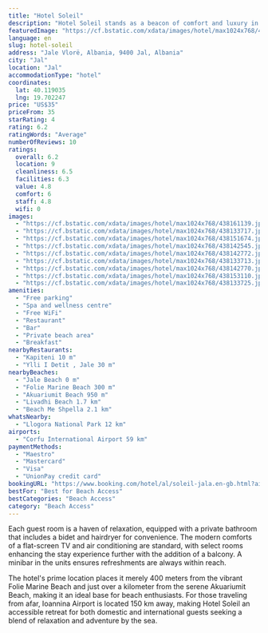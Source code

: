 ```yaml
---
title: "Hotel Soleil"
description: "Hotel Soleil stands as a beacon of comfort and luxury in Jal, just a stone's throw away from the pristine Jale Beach."
featuredImage: "https://cf.bstatic.com/xdata/images/hotel/max1024x768/438161139.jpg?k=c3a547f41a9b6a361921e52f96f18135ffb6f976d5ba7f18dc02c8d0866b20d7&o=&hp=1"
language: en
slug: hotel-soleil
address: "Jale Vlorë, Albania, 9400 Jal, Albania"
city: "Jal"
location: "Jal"
accommodationType: "hotel"
coordinates:
  lat: 40.119035
  lng: 19.702247
price: "US$35"
priceFrom: 35
starRating: 4
rating: 6.2
ratingWords: "Average"
numberOfReviews: 10
ratings:
  overall: 6.2
  location: 9
  cleanliness: 6.5
  facilities: 6.3
  value: 4.8
  comfort: 6
  staff: 4.8
  wifi: 0
images:
  - "https://cf.bstatic.com/xdata/images/hotel/max1024x768/438161139.jpg?k=c3a547f41a9b6a361921e52f96f18135ffb6f976d5ba7f18dc02c8d0866b20d7&o=&hp=1"
  - "https://cf.bstatic.com/xdata/images/hotel/max1024x768/438133717.jpg?k=6ac67871bcb3b904e5055dab904f7f88ada5855aa049f3b9fcdde0f0e1981c7b&o=&hp=1"
  - "https://cf.bstatic.com/xdata/images/hotel/max1024x768/438151674.jpg?k=3a9fb01950b23443bc32e557775ef70f9dfa8dd0e3b476d563e2eb2d59284ac8&o=&hp=1"
  - "https://cf.bstatic.com/xdata/images/hotel/max1024x768/438142545.jpg?k=922e17d62f14d57a0b01fe7d5aa8ffbf0c48d934f2608170c498d055b8301d3d&o=&hp=1"
  - "https://cf.bstatic.com/xdata/images/hotel/max1024x768/438142772.jpg?k=7960c1293e3f82bd99b631208aaac1741073bc5b685ba0423e959065969d8728&o=&hp=1"
  - "https://cf.bstatic.com/xdata/images/hotel/max1024x768/438133713.jpg?k=518b95e72e91fcb313cf52df703cca14920d1bfe01f217a7ac7aaa12e92b4793&o=&hp=1"
  - "https://cf.bstatic.com/xdata/images/hotel/max1024x768/438142770.jpg?k=07e7ab5bc0e4a2eb9e7979e6bda927d97a706dedb741d236917f69a08f6fce90&o=&hp=1"
  - "https://cf.bstatic.com/xdata/images/hotel/max1024x768/438153110.jpg?k=db467e02c56ef9df5db9112f5118650914f0caddddcbd5cca56c0cd56b96e8af&o=&hp=1"
  - "https://cf.bstatic.com/xdata/images/hotel/max1024x768/438133725.jpg?k=6d3447ca47cf7cd821ea00231b3a14e5585aab06845c1dbd8d795d4c5ec62396&o=&hp=1"
amenities:
  - "Free parking"
  - "Spa and wellness centre"
  - "Free WiFi"
  - "Restaurant"
  - "Bar"
  - "Private beach area"
  - "Breakfast"
nearbyRestaurants:
  - "Kapiteni 10 m"
  - "Ylli I Detit , Jale 30 m"
nearbyBeaches:
  - "Jale Beach 0 m"
  - "Folie Marine Beach 300 m"
  - "Akuariumit Beach 950 m"
  - "Livadhi Beach 1.7 km"
  - "Beach Me Shpella 2.1 km"
whatsNearby:
  - "Llogora National Park 12 km"
airports:
  - "Corfu International Airport 59 km"
paymentMethods:
  - "Maestro"
  - "Mastercard"
  - "Visa"
  - "UnionPay credit card"
bookingURL: "https://www.booking.com/hotel/al/soleil-jala.en-gb.html?aid=8035640"
bestFor: "Best for Beach Access"
bestCategories: "Beach Access"
category: "Beach Access"
---
```


Each guest room is a haven of relaxation, equipped with a private bathroom that includes a bidet and hairdryer for convenience. The modern comforts of a flat-screen TV and air conditioning are standard, with select rooms enhancing the stay experience further with the addition of a balcony. A minibar in the units ensures refreshments are always within reach.

The hotel's prime location places it merely 400 meters from the vibrant Folie Marine Beach and just over a kilometer from the serene Akuariumit Beach, making it an ideal base for beach enthusiasts. For those traveling from afar, Ioannina Airport is located 150 km away, making Hotel Soleil an accessible retreat for both domestic and international guests seeking a blend of relaxation and adventure by the sea.